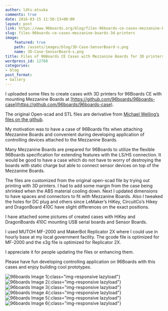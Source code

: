 ```yaml
---
author: ldts-atsuka
comments: true
date: 2016-03-15 11:56:13+00:00
layout: post
link: https://www.96boards.org/blog/files-96boards-ce-cases-mezzanine-boards-3d-printers/
slug: files-96boards-ce-cases-mezzanine-boards-3d-printers
image:
    featured: true
    path: /assets/images/blog/3D-Case-SensorBoard-s.png
    name: 3D-Case-SensorBoard-s.png
title: Files of 96Boards CE Cases with Mezzanine Boards for 3D printers
wordpress_id: 12788
categories:
- blog
post_format:
- Gallery
---
```


I uploaded some files to create cases with 3D printers for 96Boards CE with mounting Mezzanine Boards at [https://github.com/96boards/96boards-case](https://github.com/96boards/96boards-case).

The original Open-scad and STL files are derivative from [Michael Welling’s files on the github](https://github.com/mwelling).

My motivation was to have a case of 96Boards fits when attaching Mezzanine Boards and convenient during developing application of controlling devices attached to the Mezzanine Boards.

Many Mezzanine Boards are prepared for 96Boards to utilize the flexible 96Boards specification for extending features with the LS/HS connection.
It would be good to have a case which do not have to worry of destroying the boards with static charge but able to connect sensor devices on top of the Mezzanine Boards.

The files are customized from the original open-scad file by trying out printing with 3D printers. I had to add some margin from the case being shrinked when the ABS material cooling down. Next I updated dimensions to have spaces and connectors to fit with Mezzanine Boards. Also I tweaked the holes for DC plug and others since LeMaker’s HiKey, CircuitCo’s Hikey and DragonBoard 410C have slight differences on the exact positions.

I have attached some pictures of created cases with HiKey and DragonBoards 410C mounting USB serial boards and Sensor Boards.

I used MUTOH MF-2000 and MakerBot Replicator 2X where I could use in hourly base at my local government facility. The gcode file is optimized for MF-2000 and the x3g file is optimized for Replicator 2X.

I appreciate it for people updating the files or enhancing them.

Please have fun developing controlling application on 96Boards with this cases and enjoy building cool prototypes.

![96boards Image 1](/assets/images/blog/96boards-3d-printer-img-1.png){:class="img-responsive lazyload"}
![96boards Image 2](/assets/images/blog/96boards-3d-printer-img-2.jpg){:class="img-responsive lazyload"}
![96boards Image 3](/assets/images/blog/96boards-3d-printer-img-3.jpg){:class="img-responsive lazyload"}
![96boards Image 4](/assets/images/blog/96boards-3d-printer-img-4.jpg){:class="img-responsive lazyload"}
![96boards Image 5](/assets/images/blog/96boards-3d-printer-img-5.jpg){:class="img-responsive lazyload"}
![96boards Image 6](/assets/images/blog/96boards-3d-printer-img-6.jpg){:class="img-responsive lazyload"}
